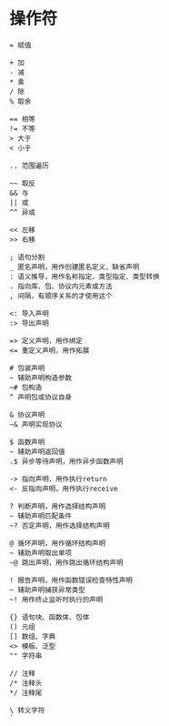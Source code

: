 # 操作符


    = 赋值

    + 加
    - 减
    * 乘
    / 除
    % 取余

    == 相等
    != 不等
    > 大于
    < 小于

    .. 范围遍历

    ~~ 取反
    && 与
    || 或
    ^^ 异或

    << 左移
    >> 右移

    ; 语句分割
    _ 匿名声明，用作创建匿名定义、缺省声明
    : 语义推导，用作名称指定、类型指定、类型转换
    . 指向库、包、协议内元素或方法
    , 间隔，有顺序关系的才使用这个

    <: 导入声明
    :> 导出声明

    => 定义声明，用作绑定
    <= 重定义声明，用作拓展

    # 包装声明
    ~ 辅助声明构造参数
    ~# 包构造
    ^ 声明包或协议自身

    & 协议声明
    ~& 声明实现协议

    $ 函数声明
    ~ 辅助声明返回值
    .$ 异步等待声明，用作异步函数声明

    -> 指向声明，用作执行return
    <- 反指向声明，用作执行receive
    
    ? 判断声明，用作选择结构声明
    ~ 辅助声明匹配条件
    ~? 否定声明，用作选择结构声明

    @ 循环声明，用作循环结构声明
    ~ 辅助声明取出单项
    ~@ 跳出声明，用作跳出循环结构声明

    ! 报告声明，用作函数错误检查特性声明
    ~ 辅助声明捕获异常类型
    ~! 用作终止监听时执行的声明

    {} 语句块、函数体、包体
    () 元组
    [] 数组、字典
    <> 模板、泛型
    "" 字符串

    // 注释
    /* 注释头
    */ 注释尾

    \ 转义字符
    ` 
